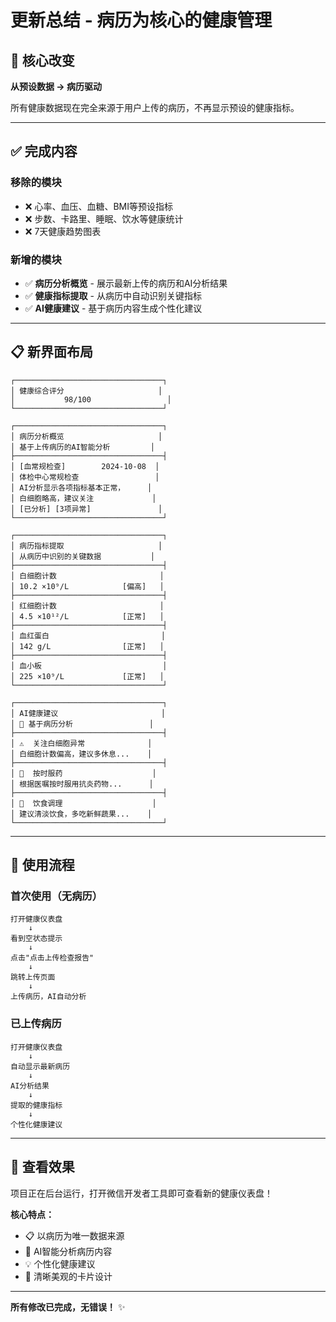 # 更新总结 - 病历为核心的健康管理

## 🎯 核心改变

**从预设数据 → 病历驱动**

所有健康数据现在完全来源于用户上传的病历，不再显示预设的健康指标。

---

## ✅ 完成内容

### 移除的模块
- ❌ 心率、血压、血糖、BMI等预设指标
- ❌ 步数、卡路里、睡眠、饮水等健康统计
- ❌ 7天健康趋势图表

### 新增的模块
- ✅ **病历分析概览** - 展示最新上传的病历和AI分析结果
- ✅ **健康指标提取** - 从病历中自动识别关键指标
- ✅ **AI健康建议** - 基于病历内容生成个性化建议

---

## 📋 新界面布局

```
┌─────────────────────────────────┐
│ 健康综合评分                     │
│           98/100                 │
└─────────────────────────────────┘

┌─────────────────────────────────┐
│ 病历分析概览                     │
│ 基于上传病历的AI智能分析         │
├─────────────────────────────────┤
│ [血常规检查]        2024-10-08  │
│ 体检中心常规检查                 │
│ AI分析显示各项指标基本正常，     │
│ 白细胞略高，建议关注             │
│ [已分析] [3项异常]               │
└─────────────────────────────────┘

┌─────────────────────────────────┐
│ 病历指标提取                     │
│ 从病历中识别的关键数据           │
├─────────────────────────────────┤
│ 白细胞计数                       │
│ 10.2 ×10⁹/L            [偏高]   │
├─────────────────────────────────┤
│ 红细胞计数                       │
│ 4.5 ×10¹²/L            [正常]   │
├─────────────────────────────────┤
│ 血红蛋白                         │
│ 142 g/L                [正常]   │
├─────────────────────────────────┤
│ 血小板                           │
│ 225 ×10⁹/L             [正常]   │
└─────────────────────────────────┘

┌─────────────────────────────────┐
│ AI健康建议                       │
│ 🤖 基于病历分析                 │
├─────────────────────────────────┤
│ ⚠️  关注白细胞异常              │
│ 白细胞计数偏高，建议多休息...    │
├─────────────────────────────────┤
│ 💊  按时服药                    │
│ 根据医嘱按时服用抗炎药物...      │
├─────────────────────────────────┤
│ 🥗  饮食调理                    │
│ 建议清淡饮食，多吃新鲜蔬果...    │
└─────────────────────────────────┘
```

---

## 🔄 使用流程

### 首次使用（无病历）
```
打开健康仪表盘
    ↓
看到空状态提示
    ↓
点击"点击上传检查报告"
    ↓
跳转上传页面
    ↓
上传病历，AI自动分析
```

### 已上传病历
```
打开健康仪表盘
    ↓
自动显示最新病历
    ↓
AI分析结果
    ↓
提取的健康指标
    ↓
个性化健康建议
```

---

## 📱 查看效果

项目正在后台运行，打开微信开发者工具即可查看新的健康仪表盘！

**核心特点：**
- 📋 以病历为唯一数据来源
- 🤖 AI智能分析病历内容
- 💡 个性化健康建议
- 🎨 清晰美观的卡片设计

---

**所有修改已完成，无错误！** ✨

